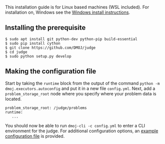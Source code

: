 This installation guide is for Linux based machines (WSL included). For installation on, Windows see the [Windows install instructions](windows_installation).

## Installing the prerequisite

```
$ sudo apt install git python-dev python-pip build-essential
$ sudo pip install cython
$ git clone https://github.com/DMOJ/judge
$ cd judge
$ sudo python setup.py develop
```

## Making the configuration file

Start by taking the `runtime` block from the output of the command `python -m dmoj.executors.autoconfig` and put it in a new file `config.yml`. Next, add a `problem_storage_root` node where you specify where your problem data is located. 

```
problem_storage_root: /judge/problems
runtime:
   ...
```

You should now be able to run `dmoj-cli -c config.yml` to enter a CLI environment for the judge. For additional configuration options, an [example configuration file](https://github.com/DMOJ/docs/blob/master/sample_judge_conf.yml) is provided.
